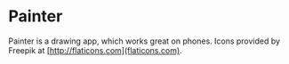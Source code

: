 # Painter

Painter is a drawing app, which works great on phones. Icons provided by Freepik at [http://flaticons.com](flaticons.com).
